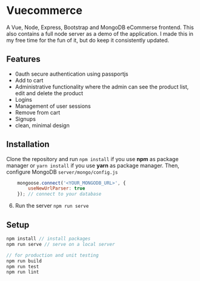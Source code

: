 # Vuecommerce
A Vue, Node, Express, Bootstrap and MongoDB eCommerse frontend. 
This also contains a full node server as a demo of the application. I made this in my free time for the fun of it, but do keep it consistently updated. 

## Features
- 0auth secure authentication using passportjs
- Add to cart
- Administrative functionality where the admin can see the product list, edit and delete the product
- Logins
- Management of user sessions
- Remove from cart
- Signups
- clean, minimal design

## Installation
Clone the repository and run `npm install` if you use **npm** as package manager or `yarn install` if you use **yarn** as package manager.
Then, configure MongoDB `server/mongo/config.js`
```javascript
    mongoose.connect('<YOUR_MONGODB_URL>', {
        useNewUrlParser: true
    }); // connect to your database

```
6. Run the server `npm run serve`

## Setup
```javascript
npm install // install packages
npm run serve // serve on a local server

// for production and unit testing
npm run build
npm run test
npm run lint
```
